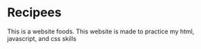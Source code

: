# Recipees
This is a website foods. This website is made to practice my html, javascript, and css skills
